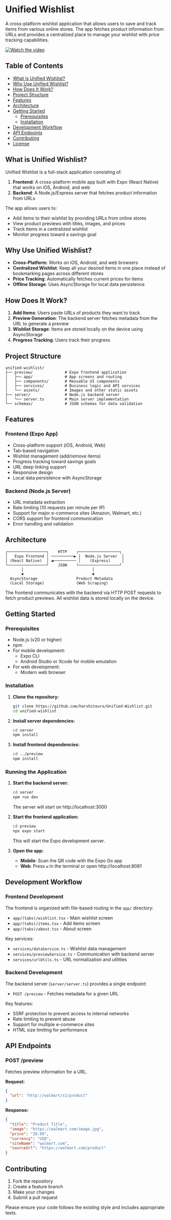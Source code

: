 # Unified Wishlist

A cross-platform wishlist application that allows users to save and track items from various online stores. The app fetches product information from URLs and provides a centralized place to manage your wishlist with price tracking capabilities.

[![Watch the video](https://img.youtube.com/vi/OoZMDWybPdg/0.jpg)](https://www.youtube.com/watch?v=OoZMDWybPdg)

## Table of Contents

- [What is Unified Wishlist?](#what-is-unified-wishlist)
- [Why Use Unified Wishlist?](#why-use-unified-wishlist)
- [How Does It Work?](#how-does-it-work)
- [Project Structure](#project-structure)
- [Features](#features)
- [Architecture](#architecture)
- [Getting Started](#getting-started)
  - [Prerequisites](#prerequisites)
  - [Installation](#installation)
- [Development Workflow](#development-workflow)
- [API Endpoints](#api-endpoints)
- [Contributing](#contributing)
- [License](#license)

## What is Unified Wishlist?

Unified Wishlist is a full-stack application consisting of:

1. **Frontend**: A cross-platform mobile app built with Expo (React Native) that works on iOS, Android, and web
2. **Backend**: A Node.js/Express server that fetches product information from URLs

The app allows users to:
- Add items to their wishlist by providing URLs from online stores
- View product previews with titles, images, and prices
- Track items in a centralized wishlist
- Monitor progress toward a savings goal

## Why Use Unified Wishlist?

- **Cross-Platform**: Works on iOS, Android, and web browsers
- **Centralized Wishlist**: Keep all your desired items in one place instead of bookmarking pages across different stores
- **Price Tracking**: Automatically fetches current prices for items
- **Offline Storage**: Uses AsyncStorage for local data persistence

## How Does It Work?

1. **Add Items**: Users paste URLs of products they want to track
2. **Preview Generation**: The backend server fetches metadata from the URL to generate a preview
3. **Wishlist Storage**: Items are stored locally on the device using AsyncStorage
4. **Progress Tracking**: Users track their progress

## Project Structure

```
unified-wishlist/
├── preview/              # Expo frontend application
│   ├── app/              # App screens and routing
│   ├── components/       # Reusable UI components
│   ├── services/         # Business logic and API services
│   └── assets/           # Images and other static assets
├── server/               # Node.js backend server
│   └── server.ts         # Main server implementation
└── schemas/              # JSON schemas for data validation
```

## Features

### Frontend (Expo App)
- Cross-platform support (iOS, Android, Web)
- Tab-based navigation
- Wishlist management (add/remove items)
- Progress tracking toward savings goals
- URL deep linking support
- Responsive design
- Local data persistence with AsyncStorage

### Backend (Node.js Server)
- URL metadata extraction
- Rate limiting (10 requests per minute per IP)
- Support for major e-commerce sites (Amazon, Walmart, etc.)
- CORS support for frontend communication
- Error handling and validation

## Architecture

```
┌─────────────────┐    HTTP    ┌──────────────────┐
│   Expo Frontend │ ──────────▶ │  Node.js Server  │
│ (React Native)  │ ◀────────── │    (Express)     │
└─────────────────┘    JSON    └──────────────────┘
       │                              │
       ▼                              ▼
  AsyncStorage                 Product Metadata
  (Local Storage)              (Web Scraping)
```

The frontend communicates with the backend via HTTP POST requests to fetch product previews. All wishlist data is stored locally on the device.

## Getting Started

### Prerequisites

- Node.js (v20 or higher)
- npm
- For mobile development:
  - Expo CLI
  - Android Studio or Xcode for mobile emulation
- For web development:
  - Modern web browser

### Installation

1. **Clone the repository:**
   ```bash
   git clone https://github.com/harshiteuro/Unified-Wishlist.git
   cd unified-wishlist
   ```

2. **Install server dependencies:**
   ```bash
   cd server
   npm install
   ```

3. **Install frontend dependencies:**
   ```bash
   cd ../preview
   npm install
   ```

### Running the Application

1. **Start the backend server:**
   ```bash
   cd server
   npm run dev
   ```
   The server will start on http://localhost:3000

2. **Start the frontend application:**
   ```bash
   cd preview
   npx expo start
   ```
   This will start the Expo development server.

3. **Open the app:**
   - **Mobile**: Scan the QR code with the Expo Go app
   - **Web**: Press `w` in the terminal or open http://localhost:8081

## Development Workflow

### Frontend Development

The frontend is organized with file-based routing in the `app/` directory:
- `app/(tabs)/wishlist.tsx` - Main wishlist screen
- `app/(tabs)/items.tsx` - Add items screen
- `app/(tabs)/about.tsx` - About screen

Key services:
- `services/dataService.ts` - Wishlist data management
- `services/previewService.ts` - Communication with backend server
- `services/urlUtils.ts` - URL normalization and utilities

### Backend Development

The backend server (`server/server.ts`) provides a single endpoint:
- `POST /preview` - Fetches metadata for a given URL

Key features:
- SSRF protection to prevent access to internal networks
- Rate limiting to prevent abuse
- Support for multiple e-commerce sites
- HTML size limiting for performance

## API Endpoints

### POST /preview

Fetches preview information for a URL.

**Request:**
```json
{
  "url": "http://walmart/x1/product"
}
```

**Response:**
```json
{
  "title": "Product Title",
  "image": "https://walmart.com/image.jpg",
  "price": "29.99",
  "currency": "USD",
  "siteName": "walmart.com",
  "sourceUrl": "https://walmart.com/product"
}
```

## Contributing

1. Fork the repository
2. Create a feature branch
3. Make your changes
4. Submit a pull request

Please ensure your code follows the existing style and includes appropriate tests.